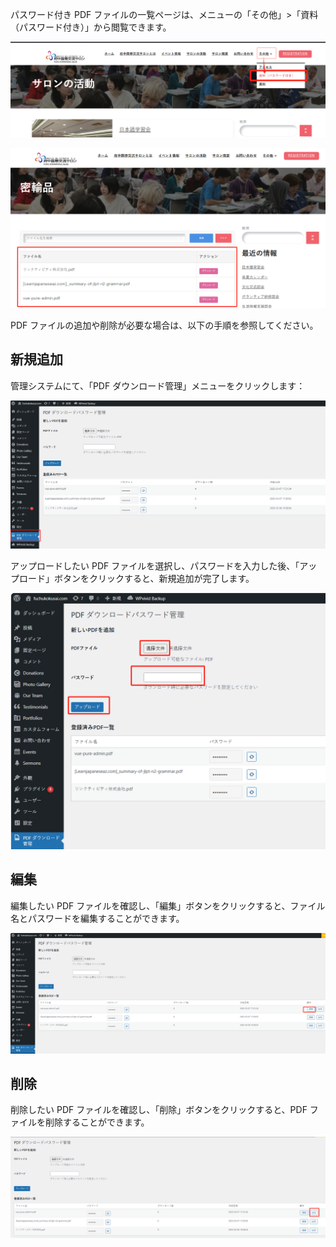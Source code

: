 パスワード付き PDF ファイルの一覧ページは、メニューの「その他」>「資料（パスワード付き）」から閲覧できます。

![pdfWithPwdEntry1](../../images/image-66.png)

![pdfWithPwdPage1](../../images/image-67.png)

PDF ファイルの追加や削除が必要な場合は、以下の手順を参照してください。

## 新規追加

管理システムにて、「PDF ダウンロード管理」メニューをクリックします：

![pdfWithPwdPageEntry2](../../images/image-68.png)

アップロードしたい PDF ファイルを選択し、パスワードを入力した後、「アップロード」ボタンをクリックすると、新規追加が完了します。

![pdfWithPwdUpload1](../../images/image-69.png)

## 編集

編集したい PDF ファイルを確認し、「編集」ボタンをクリックすると、ファイル名とパスワードを編集することができます。

![editPdfWithPwd1](../../images/image-72.png)

## 削除

削除したい PDF ファイルを確認し、「削除」ボタンをクリックすると、PDF ファイルを削除することができます。

![deletePdfWithPwd](../../images/image-73.png)
